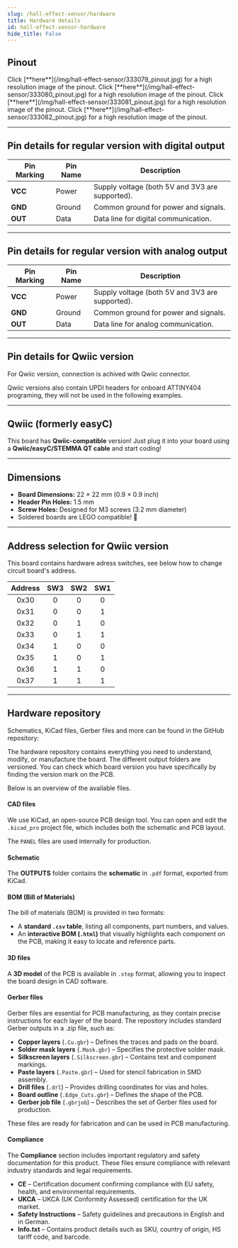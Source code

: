 ```yaml
---
slug: /hall-effect-sensor/hardware 
title: Hardware details
id: hall-effect-sensor-hardware 
hide_title: False
---
```


## Pinout

<CenteredImage src="/img/hall-effect-sensor/333079_pinout.jpg" alt="Pinout" />
Click [**here**](/img/hall-effect-sensor/333079_pinout.jpg) for a high resolution image of the pinout.
<CenteredImage src="/img/hall-effect-sensor/333080_pinout.jpg" alt="Pinout" />
Click [**here**](/img/hall-effect-sensor/333080_pinout.jpg) for a high resolution image of the pinout.
<CenteredImage src="/img/hall-effect-sensor/333081_pinout.jpg" alt="Pinout" />
Click [**here**](/img/hall-effect-sensor/333081_pinout.jpg) for a high resolution image of the pinout.
<CenteredImage src="/img/hall-effect-sensor/333082_pinout.jpg" alt="Pinout" />
Click [**here**](/img/hall-effect-sensor/333082_pinout.jpg) for a high resolution image of the pinout.

---

## Pin details for regular version with digital output

| Pin Marking | Pin Name | Description                                     |
| ----------- | -------- | ----------------------------------------------- |
| **VCC**     | Power    | Supply voltage (both 5V and 3V3 are supported). |
| **GND**     | Ground   | Common ground for power and signals.            |
| **OUT**     | Data     | Data line for digital communication. |

---

## Pin details for regular version with analog output

| Pin Marking | Pin Name | Description                                     |
| ----------- | -------- | ----------------------------------------------- |
| **VCC**     | Power    | Supply voltage (both 5V and 3V3 are supported). |
| **GND**     | Ground   | Common ground for power and signals.            |
| **OUT**     | Data     | Data line for analog communication.
             
---

## Pin details for Qwiic version

For Qwiic version, connection is achived with Qwiic connector.

<InfoBox> Qwiic versions also contain UPDI headers for onboard ATTINY404 programing, they will not be used in the following examples. </InfoBox>

---

## Qwiic (formerly easyC)  

<CenteredImage src="/img/easyc_transparent.png" alt="EasyC/qwiic cable" width="550px" />
 
<InfoBox> This board has **Qwiic-compatible** version! Just plug it into your board using a **Qwiic/easyC/STEMMA QT cable** and start coding! </InfoBox>

<QuickLink 
  title="Qwiic (formerly easyC) details and specifications" 
  description="Learn about hardware specifications, compatibility, and usage of the Qwiic connector." 
  url="/qwiic" 
/>

---

## Dimensions

- **Board Dimensions:** 22 × 22 mm (0.9 × 0.9 inch)  
- **Header Pin Holes:** 1.5 mm  
- **Screw Holes:** Designed for M3 screws (3.2 mm diameter)  
- Soldered boards are LEGO compatible! 🧱 

---

## Address selection for Qwiic version

This board contains hardware adress switches, see below how to change circuit board's address.

<CenteredImage src="/img/hall-effect-sensor/hall-effect-sensor_jp.jpg" alt="Pinout" />

| Address | SW3 | SW2 | SW1 |
|:---:|:---:|:---:|:---:|
| 0x30 | 0 | 0 | 0 |
| 0x31 | 0 | 0 | 1 |
| 0x32 | 0 | 1 | 0 |
| 0x33 | 0 | 1 | 1 |
| 0x34 | 1 | 0 | 0 |
| 0x35 | 1 | 0 | 1 |
| 0x36 | 1 | 1 | 0 |
| 0x37 | 1 | 1 | 1 |                  

---

## Hardware repository

Schematics, KiCad files, Gerber files and more can be found in the GitHub repository:

<QuickLink 
  title="Hall effect sensor breakout with digital output hardware design" 
  description="Hardware design, BOM, gerbers and 3D files for Hall-effect-sensor-breakout-with-digital-output designed by Soldered Electronics."
  url="https://github.com/SolderedElectronics/Hall-effect-sensor-breakout-with-digital-output-hardware-design" 
/>  

<QuickLink 
  title="Hall effect sensor breakout with analog output hardware design" 
  description="Hardware design, BOM, gerbers and 3D files for Hall-effect-sensor-breakout-with-analog-output designed by Soldered Electronics."
  url="https://github.com/SolderedElectronics/Hall-effect-sensor-breakout-with-analog-output-hardware-design" 
/>  

<QuickLink 
  title="Hall effect sensor breakout with digital output---qwiic hardware design" 
  description="Hardware design, BOM, gerbers and 3D files for Hall-effect-sensor-breakout-with-digital-output-&-qwiic designed by Soldered Electronics."
  url="https://github.com/SolderedElectronics/Hall-effect-sensor-breakout-with-digital-output---qwiic-hardware-design" 
/>  

<QuickLink 
  title="Hall effect sensor breakout with analog output---qwiic hardware design" 
  description="Hardware design, BOM, gerbers and 3D files for Hall-effect-sensor-breakout-with-analog-output-&-qwiic designed by Soldered Electronics."
  url="https://github.com/SolderedElectronics/Hall-effect-sensor-breakout-with-analog-output---qwiic-hardware-design" 
/>  

The hardware repository contains everything you need to understand, modify, or manufacture the board. The different output folders are versioned. You can check which board version you have specifically by finding the version mark on the PCB.

Below is an overview of the available files.  
#### CAD files

We use KiCad, an open-source PCB design tool. You can open and edit the `.kicad_pro` project file, which includes both the schematic and PCB layout.  

The `PANEL` files are used internally for production.  

#### Schematic

The **OUTPUTS** folder contains the **schematic** in `.pdf` format, exported from KiCad.

#### BOM (Bill of Materials)

The bill of materials (BOM) is provided in two formats:  

- A **standard `.csv` table**, listing all components, part numbers, and values.  
- An **interactive BOM (`.html`)** that visually highlights each component on the PCB, making it easy to locate and reference parts.  


#### 3D files

A **3D model** of the PCB is available in `.step` format, allowing you to inspect the board design in CAD software.  

#### Gerber files 

Gerber files are essential for PCB manufacturing, as they contain precise instructions for each layer of the board. The repository includes standard Gerber outputs in a .zip file, such as:  

- **Copper layers** (`.Cu.gbr`) – Defines the traces and pads on the board.  
- **Solder mask layers** (`.Mask.gbr`) – Specifies the protective solder mask.  
- **Silkscreen layers** (`.Silkscreen.gbr`) – Contains text and component markings.  
- **Paste layers** (`.Paste.gbr`) – Used for stencil fabrication in SMD assembly.  
- **Drill files** (`.drl`) – Provides drilling coordinates for vias and holes.  
- **Board outline** (`.Edge_Cuts.gbr`) – Defines the shape of the PCB.  
- **Gerber job file** (`.gbrjob`) – Describes the set of Gerber files used for production.  

These files are ready for fabrication and can be used in PCB manufacturing.

#### Compliance  

The **Compliance** section includes important regulatory and safety documentation for this product. These files ensure compliance with relevant industry standards and legal requirements.  

- **CE** – Certification document confirming compliance with EU safety, health, and environmental requirements.  
- **UKCA** – UKCA (UK Conformity Assessed) certification for the UK market.  
- **Safety Instructions** – Safety guidelines and precautions in English and in German.
- **Info.txt** – Contains product details such as SKU, country of origin, HS tariff code, and barcode.  
